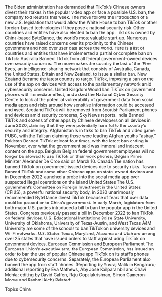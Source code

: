 The Biden administration has demanded that TikTok’s Chinese owners divest their stakes in the popular video app or face a possible U.S. ban, the company told Reuters this week.
The move follows the introduction of a new U.S. legislation that would allow the White House to ban TikTok or other foreign-based technologies if they pose a national security risk.
Other countries and entities have also elected to ban the app.
TikTok is owned by China-based ByteDance, the world’s most valuable start-up. Numerous countries have raised concerns over its proximity to the Chinese government and hold over user data across the world.
Here is a list of countries and entities that have implemented a partial or complete ban on TikTok:
Australia
Banned TikTok from all federal government-owned devices over security concerns.
The move makes the country the last of the ‘Five Eyes’, an intelligence-sharing network that consists of Australia, Canada, the United States, Britain and New Zealand, to issue a similar ban.
New Zealand
Became the latest country to target TikTok, imposing a ban on the use of the app on devices with access to the parliamentary network amid cybersecurity concerns.
United Kingdom
Would ban TikTok on government phones with immediate effect, and asked the National Cyber Security Centre to look at the potential vulnerability of government data from social media apps and risks around how sensitive information could be accessed and used.
Scotland
TikTok will be removed from Scottish Parliament phones and devices amid security concerns, Sky News reports.
India
Banned TikTok and dozens of other apps by Chinese developers on all devices in June 2020, claiming that they were potentially harmful to the country’s security and integrity.
Afghanistan
Is in talks to ban TikTok and video game PUBG, with the Taliban claiming those were leading Afghan youths “astray.”
Pakistan
Banned TikTok at least four times, with the latest ban ending in November, over what the government said was immoral and indecent content on the app.
Belgium
Belgian federal government employees will no longer be allowed to use TikTok on their work phones, Belgian Prime Minister Alexander De Croo said on March 10.
Canada
The nation has banned TikTok on government-issued devices due to security risks.
Taiwan
Banned TikTok and some other Chinese apps on state-owned devices and in December 2022 launched a probe into the social media app over suspected illegal operations on the island
United States
The U.S. government’s Committee on Foreign Investment in the United States (CFIUS), a powerful national security body, in 2020 unanimously recommended ByteDance divest TikTok because of fears that user data could be passed on to China’s government.
In early March, legislators from both major U.S. parties introduced a bill to ban the popular app in the United States.
Congress previously passed a bill in December 2022 to ban TikTok on federal devices.
U.S. Educational Institutions
Boise State University, University of Oklahoma, University of Texas-Austin, and West Texas A&M University are some of the schools to ban TikTok on university devices and Wi-Fi networks.
U.S. States
Texas, Maryland, Alabama and Utah are among over 25 states that have issued orders to staff against using TikTok on government devices.
European Commission and European Parliament
The European Union’s executive arm, the European Commission, has issued an order to ban the use of popular Chinese app TikTok on its staff’s phones due to cybersecurity concerns. Separately, the European Parliament also banned the app from staff phones.
(Reporting by Yuvraj Malik in Bengaluru; additional reporting by Eva Mathews, Aby Jose Koilparambil and Chavi Mehta; editing by David Gaffen, Raju Gopalakrishnan, Simon Cameron-Moore and Rashmi Aich)
Related:

Topics
China

